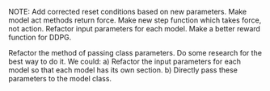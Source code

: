 NOTE:
Add corrected reset conditions based on new parameters. 
Make model act methods return force. 
Make new step function which takes force, not action. 
Refactor input parameters for each model.
Make a better reward function for DDPG.

Refactor the method of passing class parameters. Do some research for the best way to do it. We could:
    a) Refactor the input parameters for each model so that each model has its own section. 
    b) Directly pass these parameters to the model class.